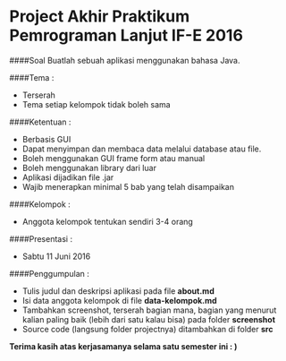 Project Akhir Praktikum Pemrograman Lanjut IF-E 2016
===  
####Soal 
Buatlah sebuah aplikasi menggunakan bahasa Java. 

####Tema :
 - Terserah
 - Tema setiap kelompok tidak boleh sama

####Ketentuan :
- Berbasis GUI
- Dapat menyimpan dan membaca data melalui database atau file.
- Boleh menggunakan GUI frame form atau manual
- Boleh menggunakan library dari luar
- Aplikasi dijadikan file .jar
- Wajib menerapkan minimal 5 bab yang telah disampaikan


####Kelompok :
 - Anggota kelompok tentukan sendiri 3-4 orang

####Presentasi :
 - Sabtu 11 Juni 2016

####Penggumpulan :
- Tulis judul dan deskripsi aplikasi pada file **about.md**
- Isi data anggota kelompok di file **data-kelompok.md**
- Tambahkan screenshot, terserah bagian mana, bagian yang menurut kalian paling baik (lebih dari satu kalau bisa) pada folder **screenshot**
- Source code (langsung folder projectnya) ditambahkan di folder **src**


**Terima kasih atas kerjasamanya selama satu semester ini : )**